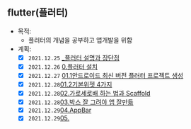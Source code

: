 ## flutter(플러터)
- 목적:
  - 플러터의 개념을 공부하고 앱개발을 위함
- 계획:
  - [x] `2021.12.25` [_플러터 설명과 장단점](../07.flutter(플러터)/2021/12/_플러터설명과장단점/2021.12.25_플러터설명과장단점.md)  
  - [x] `2021.12.26` [0.플러터 설치](../07.flutter(플러터)/2021/12/0.플러터설치/2021.12.25_0.플러터설치.md)
  - [x] `2021.12.27` [01.1안드로이드 최신 버전 플러터 프로젝트 생성](../07.flutter(플러터)/2021/12/01.1안드로이드최신버전프로젝트/2021.12.27_0.1안드로이드최신버전플러터프로젝트생성.md
)
  - [x] `2021.12.28`[01.2기본위젯 4가지](../07.flutter(플러터)/2021/12/01.2기본위젯4가지/2021.12.27_1.2기본위젯4가지.md)
  - [x] `2021.12.28`[02.가로세로배 하는 법과 Scaffold](../07.flutter(플러터)/2021/12/02.가로세로배치하는법과Scaffold/2021.12.28_02.가로세로배치하는법과Scaffold.md)
  - [x] `2021.12.28`[03.박스 잘 그려야 앱 잘만듦](../07.flutter(플러터)/2021/12/03.박스잘그려야앱잘만듦/2021.12.28_03.박스잘그려야앱잘만듦.md)
  - [x] `2021.12.29`[04.AppBar](../07.flutter(플러터)/2021/12/04.AppBar/2021.12.29_04.AppBar.md)
  - [x] `2021.12.29`[05.](../07.flutter(플러터)/2021/12/05.Flexible/2021.12.29_05.Flexible.md)
